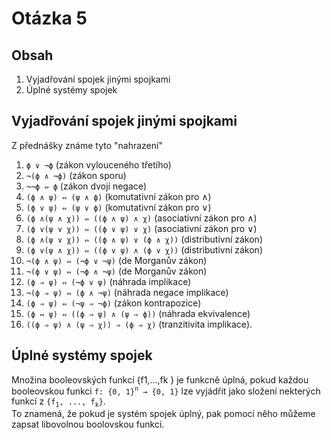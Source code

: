 # Otázka 5
## Obsah
1. Vyjadřování spojek jinými spojkami
2. Úplné systémy spojek

## Vyjadřování spojek jinými spojkami
Z přednášky známe tyto "nahrazení"
1. `ϕ ∨ ¬ϕ` (zákon vylouceného třetího)
2. `¬(ϕ ∧ ¬ϕ)` (zákon sporu)
3. `¬¬ϕ ⇔ ϕ` (zákon dvojí negace)
4. `(ϕ ∧ ψ) ⇔ (ψ ∧ ϕ)` (komutativní zákon pro ∧)
5. `(ϕ ∨ ψ) ⇔ (ψ ∨ ϕ)` (komutativní zákon pro ∨)
6. `(ϕ ∧(ψ ∧ χ)) ⇔ ((ϕ ∧ ψ) ∧ χ)` (asociativní zákon pro ∧)
7. `(ϕ ∨(ψ ∨ χ)) ⇔ ((ϕ ∨ ψ) ∨ χ)` (asociativní zákon pro ∨)
8. `(ϕ ∧(ψ ∨ χ)) ⇔ ((ϕ ∧ ψ) ∨ (ϕ ∧ χ))` (distributivní zákon)
9. `(ϕ ∨(ψ ∧ χ)) ⇔ ((ϕ ∨ ψ) ∧ (ϕ ∨ χ))` (distributivní zákon)
10. `¬(ϕ ∧ ψ) ⇔ (¬ϕ ∨ ¬ψ)` (de Morganův zákon)
11. `¬(ϕ ∨ ψ) ⇔ (¬ϕ ∧ ¬ψ)` (de Morganův zákon)
12. `(ϕ ⇒ ψ) ⇔ (¬ϕ ∨ ψ)` (náhrada implikace)
13. `¬(ϕ ⇒ ψ) ⇔ (ϕ ∧ ¬ψ)` (náhrada negace implikace)
14. `(ϕ ⇒ ψ) ⇔ (¬ψ ⇒ ¬ϕ)` (zákon kontrapozice)
15. `(ϕ ⇔ ψ) ⇔ ((ϕ ⇒ ψ) ∧ (ψ ⇒ ϕ))` (náhrada ekvivalence)
16. `((ϕ ⇒ ψ) ∧ (ψ ⇒ χ)) ⇒ (ϕ ⇒ χ)` (tranzitivita implikace).

## Úplné systémy spojek
Množina booleovských funkcí {f1,...,fk } je funkcně úplná, pokud každou booleovskou funkci `f: {0, 1}`<sup>`n`</sup>` → {0, 1}` lze vyjádřit jako složení nekterých funkcí z `{f`<sub>`1`</sub>`, ..., f`<sub>`k`</sub>`}`.<br>
To znamená, že pokud je systém spojek úplný, pak pomocí něho můžeme zapsat libovolnou boolovskou funkci.
